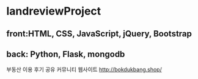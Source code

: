 # landreviewProject
## front:HTML, CSS, JavaScript, jQuery, Bootstrap
## back: Python, Flask, mongodb
부동산 이용 후기 공유 커뮤니티 웹사이트
http://bokdukbang.shop/

